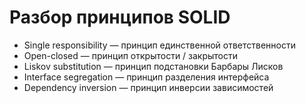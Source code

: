 # Разбор принципов SOLID 

- Single responsibility — принцип единственной ответственности
- Open-closed — принцип открытости / закрытости
- Liskov substitution — принцип подстановки Барбары Лисков
- Interface segregation — принцип разделения интерфейса
- Dependency inversion — принцип инверсии зависимостей
